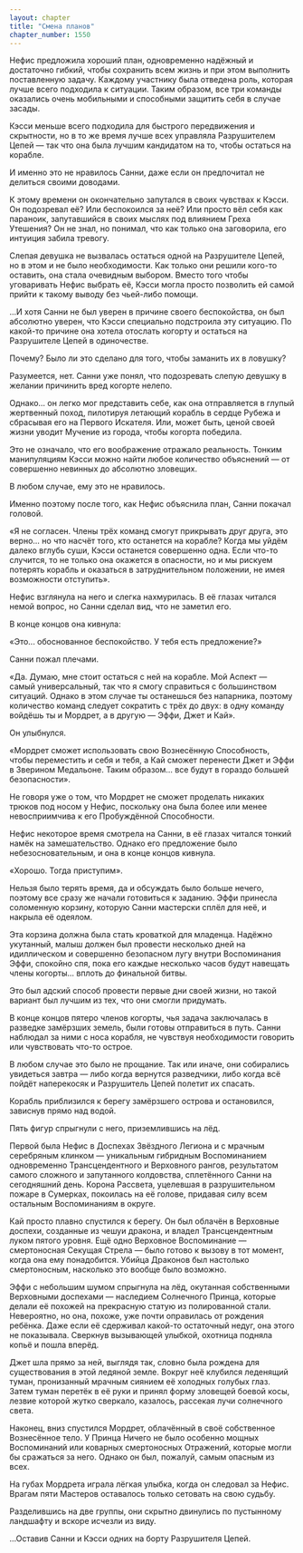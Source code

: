 ```yaml
---
layout: chapter
title: "Смена планов"
chapter_number: 1550
---
```




Нефис предложила хороший план, одновременно надёжный и достаточно гибкий, чтобы сохранить всем жизнь и при этом выполнить поставленную задачу. Каждому участнику была отведена роль, которая лучше всего подходила к ситуации. Таким образом, все три команды оказались очень мобильными и способными защитить себя в случае засады.

Кэсси меньше всего подходила для быстрого передвижения и скрытности, но в то же время лучше всех управляла Разрушителем Цепей — так что она была лучшим кандидатом на то, чтобы остаться на корабле.

И именно это не нравилось Санни, даже если он предпочитал не делиться своими доводами.

К этому времени он окончательно запутался в своих чувствах к Кэсси. Он подозревал её? Или беспокоился за неё? Или просто вёл себя как параноик, запутавшийся в своих мыслях под влиянием Греха Утешения? Он не знал, но понимал, что как только она заговорила, его интуиция забила тревогу.

Слепая девушка не вызвалась остаться одной на Разрушителе Цепей, но в этом и не было необходимости. Как только они решили кого-то оставить, она стала очевидным выбором. Вместо того чтобы уговаривать Нефис выбрать её, Кэсси могла просто позволить ей самой прийти к такому выводу без чьей-либо помощи.

...И хотя Санни не был уверен в причине своего беспокойства, он был абсолютно уверен, что Кэсси специально подстроила эту ситуацию. По какой-то причине она хотела отослать когорту и остаться на Разрушителе Цепей в одиночестве.

Почему? Было ли это сделано для того, чтобы заманить их в ловушку?

Разумеется, нет. Санни уже понял, что подозревать слепую девушку в желании причинить вред когорте нелепо.

Однако... он легко мог представить себе, как она отправляется в глупый жертвенный поход, пилотируя летающий корабль в сердце Рубежа и сбрасывая его на Первого Искателя. Или, может быть, ценой своей жизни уводит Мучение из города, чтобы когорта победила.

Это не означало, что его воображение отражало реальность. Тонким манипуляциям Кэсси можно найти любое количество объяснений — от совершенно невинных до абсолютно зловещих.

В любом случае, ему это не нравилось.

Именно поэтому после того, как Нефис объяснила план, Санни покачал головой.

«Я не согласен. Члены трёх команд смогут прикрывать друг друга, это верно... но что насчёт того, кто останется на корабле? Когда мы уйдём далеко вглубь суши, Кэсси останется совершенно одна. Если что-то случится, то не только она окажется в опасности, но и мы рискуем потерять корабль и оказаться в затруднительном положении, не имея возможности отступить».

Нефис взглянула на него и слегка нахмурилась. В её глазах читался немой вопрос, но Санни сделал вид, что не заметил его.

В конце концов она кивнула:

«Это... обоснованное беспокойство. У тебя есть предложение?»

Санни пожал плечами.

«Да. Думаю, мне стоит остаться с ней на корабле. Мой Аспект — самый универсальный, так что я смогу справиться с большинством ситуаций. Однако в этом случае ты останешься без напарника, поэтому количество команд следует сократить с трёх до двух: в одну команду войдёшь ты и Мордрет, а в другую — Эффи, Джет и Кай».

Он улыбнулся.

«Мордрет сможет использовать свою Вознесённую Способность, чтобы переместить и себя и тебя, а Кай сможет перенести Джет и Эффи в Зверином Медальоне. Таким образом... все будут в гораздо большей безопасности».

Не говоря уже о том, что Мордрет не сможет проделать никаких трюков под носом у Нефис, поскольку она была более или менее невосприимчива к его Пробуждённой Способности.

Нефис некоторое время смотрела на Санни, в её глазах читался тонкий намёк на замешательство. Однако его предложение было небезосновательным, и она в конце концов кивнула.

«Хорошо. Тогда приступим».

Нельзя было терять время, да и обсуждать было больше нечего, поэтому все сразу же начали готовиться к заданию. Эффи принесла соломенную корзину, которую Санни мастерски сплёл для неё, и накрыла её одеялом.

Эта корзина должна была стать кроваткой для младенца. Надёжно укутанный, малыш должен был провести несколько дней на идиллическом и совершенно безопасном лугу внутри Воспоминания Эффи, спокойно спя, пока его каждые несколько часов будут навещать члены когорты... вплоть до финальной битвы.

Это был адский способ провести первые дни своей жизни, но такой вариант был лучшим из тех, что они смогли придумать.

В конце концов пятеро членов когорты, чья задача заключалась в разведке замёрзших земель, были готовы отправиться в путь. Санни наблюдал за ними с носа корабля, не чувствуя необходимости говорить или чувствовать что-то острое.

В любом случае это было не прощание. Так или иначе, они собирались увидеться завтра — либо когда вернутся разведчики, либо когда всё пойдёт наперекосяк и Разрушитель Цепей полетит их спасать.

Корабль приблизился к берегу замёрзшего острова и остановился, зависнув прямо над водой.

Пять фигур спрыгнули с него, приземлившись на лёд.

Первой была Нефис в Доспехах Звёздного Легиона и с мрачным серебряным клинком — уникальным гибридным Воспоминанием одновременно Трансцендентного и Верховного рангов, результатом самого сложного и запутанного колдовства, сплетённого Санни на сегодняшний день. Корона Рассвета, уцелевшая в разрушительном пожаре в Сумерках, покоилась на её голове, придавая силу всем остальным Воспоминаниям в округе.

Кай просто плавно спустился к берегу. Он был облачён в Верховные доспехи, созданные из чешуи дракона, и владел Трансцендентным луком пятого уровня. Ещё одно Верховное Воспоминание — смертоносная Секущая Стрела — было готово к вызову в тот момент, когда она ему понадобится. Убийца Драконов был настолько смертоносным, насколько это вообще было возможно.

Эффи с небольшим шумом спрыгнула на лёд, окутанная собственными Верховными доспехами — наследием Солнечного Принца, которые делали её похожей на прекрасную статую из полированной стали. Невероятно, но она, похоже, уже почти оправилась от рождения ребёнка. Даже если её сдерживал какой-то остаточный недуг, она этого не показывала. Сверкнув вызывающей улыбкой, охотница подняла копьё и пошла вперёд.

Джет шла прямо за ней, выглядя так, словно была рождена для существования в этой ледяной земле. Вокруг неё клубился леденящий туман, пронизанный мрачным сиянием её холодных голубых глаз. Затем туман перетёк в её руки и принял форму зловещей боевой косы, лезвие которой жутко сверкало, казалось, рассекая лучи солнечного света.

Наконец, вниз спустился Мордрет, облачённый в своё собственное Вознесённое тело. У Принца Ничего не было особенно мощных Воспоминаний или коварных смертоносных Отражений, которые могли бы сражаться за него. Однако он был, пожалуй, самым опасным из всех.

На губах Мордрета играла лёгкая улыбка, когда он следовал за Нефис. Врагам пяти Мастеров оставалось только сетовать на свою судьбу.

Разделившись на две группы, они скрытно двинулись по пустынному ландшафту и вскоре исчезли из виду.

...Оставив Санни и Кэсси одних на борту Разрушителя Цепей.

